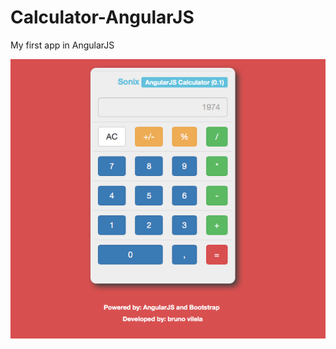 # Calculator-AngularJS
My first app in AngularJS

![Alt text](screenshots/v0.1.png "AngularJS Calculator")
